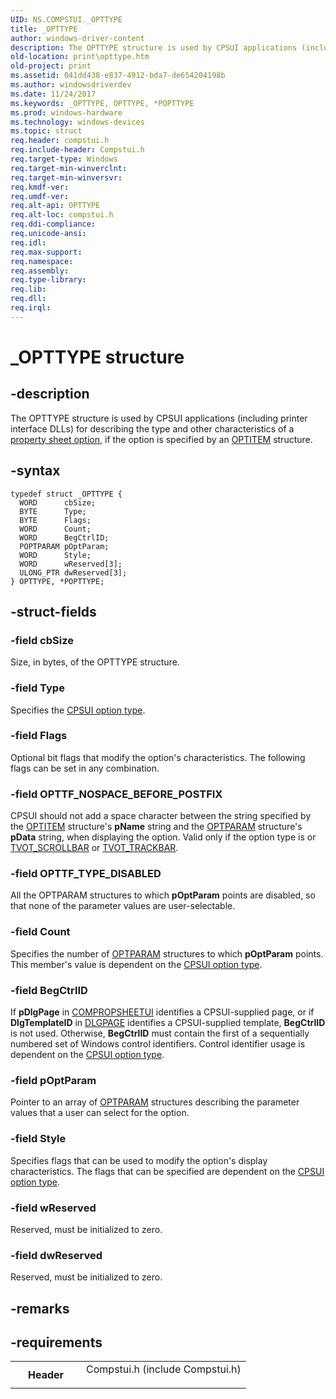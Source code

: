 ```yaml
---
UID: NS.COMPSTUI._OPTTYPE
title: _OPTTYPE
author: windows-driver-content
description: The OPTTYPE structure is used by CPSUI applications (including printer interface DLLs) for describing the type and other characteristics of a property sheet option, if the option is specified by an OPTITEM structure.
old-location: print\opttype.htm
old-project: print
ms.assetid: 041dd438-e837-4912-bda7-de654204198b
ms.author: windowsdriverdev
ms.date: 11/24/2017
ms.keywords: _OPTTYPE, OPTTYPE, *POPTTYPE
ms.prod: windows-hardware
ms.technology: windows-devices
ms.topic: struct
req.header: compstui.h
req.include-header: Compstui.h
req.target-type: Windows
req.target-min-winverclnt: 
req.target-min-winversvr: 
req.kmdf-ver: 
req.umdf-ver: 
req.alt-api: OPTTYPE
req.alt-loc: compstui.h
req.ddi-compliance: 
req.unicode-ansi: 
req.idl: 
req.max-support: 
req.namespace: 
req.assembly: 
req.type-library: 
req.lib: 
req.dll: 
req.irql: 
---
```


# _OPTTYPE structure



## -description
The OPTTYPE structure is used by CPSUI applications (including printer interface DLLs) for describing the type and other characteristics of a <a href="https://msdn.microsoft.com/572330d6-1a1b-46fd-bfb4-be2b0990bca4">property sheet option</a>, if the option is specified by an <a href="print.optitem">OPTITEM</a> structure.


## -syntax

````
typedef struct _OPTTYPE {
  WORD      cbSize;
  BYTE      Type;
  BYTE      Flags;
  WORD      Count;
  WORD      BegCtrlID;
  POPTPARAM pOptParam;
  WORD      Style;
  WORD      wReserved[3];
  ULONG_PTR dwReserved[3];
} OPTTYPE, *POPTTYPE;
````


## -struct-fields

### -field cbSize

Size, in bytes, of the OPTTYPE structure.

### -field Type

Specifies the <a href="https://msdn.microsoft.com/3b3c002c-a201-4f81-b208-30864343409b">CPSUI option type</a>.

### -field Flags

Optional bit flags that modify the option's characteristics. The following flags can be set in any combination.


### -field OPTTF_NOSPACE_BEFORE_POSTFIX

CPSUI should not add a space character between the string specified by the <a href="print.optitem">OPTITEM</a> structure's <b>pName</b> string and the <a href="print.optparam">OPTPARAM</a> structure's <b>pData</b> string, when displaying the option.
Valid only if the option type is or <a href="https://msdn.microsoft.com/library/windows/hardware/ff562847">TVOT_SCROLLBAR</a> or <a href="https://msdn.microsoft.com/library/windows/hardware/ff562848">TVOT_TRACKBAR</a>.
</dd>
</dl>


### -field OPTTF_TYPE_DISABLED

All the OPTPARAM structures to which <b>pOptParam</b> points are disabled, so that none of the parameter values are user-selectable.
</dd>
</dl>

### -field Count

Specifies the number of <a href="print.optparam">OPTPARAM</a> structures to which <b>pOptParam</b> points. This member's value is dependent on the <a href="https://msdn.microsoft.com/3b3c002c-a201-4f81-b208-30864343409b">CPSUI option type</a>.

### -field BegCtrlID

If <b>pDlgPage</b> in <a href="print.compropsheetui">COMPROPSHEETUI</a> identifies a CPSUI-supplied page, or if <b>DlgTemplateID</b> in <a href="print.dlgpage">DLGPAGE</a> identifies a CPSUI-supplied template, <b>BegCtrlID</b> is not used.
Otherwise, <b>BegCtrlID</b> must contain the first of a sequentially numbered set of Windows control identifiers. Control identifier usage is dependent on the <a href="https://msdn.microsoft.com/3b3c002c-a201-4f81-b208-30864343409b">CPSUI option type</a>.

### -field pOptParam

Pointer to an array of <a href="print.optparam">OPTPARAM</a> structures describing the parameter values that a user can select for the option.

### -field Style

Specifies flags that can be used to modify the option's display characteristics. The flags that can be specified are dependent on the <a href="https://msdn.microsoft.com/3b3c002c-a201-4f81-b208-30864343409b">CPSUI option type</a>.

### -field wReserved

Reserved, must be initialized to zero.

### -field dwReserved

Reserved, must be initialized to zero.

## -remarks


## -requirements
<table>
<tr>
<th width="30%">
Header
</th>
<td width="70%">
<dl>
<dt>Compstui.h (include Compstui.h)</dt>
</dl>
</td>
</tr>
</table>
